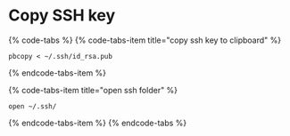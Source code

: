 # Copy SSH key

{% code-tabs %}
{% code-tabs-item title="copy ssh key to clipboard" %}
```text
pbcopy < ~/.ssh/id_rsa.pub
```
{% endcode-tabs-item %}

{% code-tabs-item title="open ssh folder" %}
```
open ~/.ssh/
```
{% endcode-tabs-item %}
{% endcode-tabs %}

